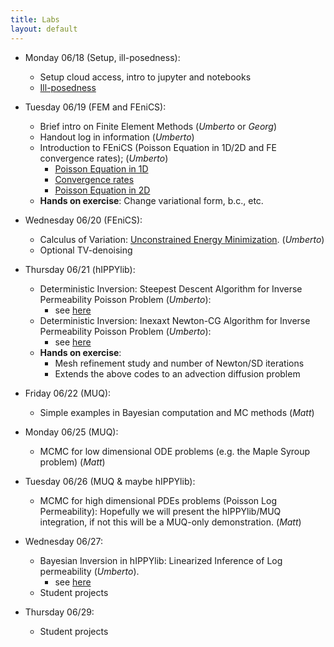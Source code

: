 ```yaml
---
title: Labs
layout: default
---
```


- Monday 06/18 (Setup, ill-posedness):
  - Setup cloud access, intro to jupyter and notebooks
  - [Ill-posedness](https://github.com/g2s3-2018/labs/blob/master/Labs/Lab1_Monday/inverseProblemPrototype.ipynb)

- Tuesday 06/19 (FEM and FEniCS):
  - Brief intro on Finite Element Methods (*Umberto* or *Georg*)
  - Handout log in information (*Umberto*)
  - Introduction to FEniCS (Poisson Equation in 1D/2D and FE convergence rates); (*Umberto*)
     - [Poisson Equation in 1D](https://github.com/g2s3-2018/labs/blob/master/Labs/Lab2_Tuesday/Poisson1D.ipynb)
     - [Convergence rates](https://github.com/g2s3-2018/labs/blob/master/Labs/Lab2_Tuesday/ConvergenceRates.ipynb)
     - [Poisson Equation in 2D](https://github.com/g2s3-2018/labs/blob/master/Labs/Lab2_Tuesday/Poisson2D.ipynb)
  - **Hands on exercise**: Change variational form, b.c., etc.
  
- Wednesday 06/20 (FEniCS): 
  - Calculus of Variation: [Unconstrained Energy Minimization](https://github.com/g2s3-2018/labs/blob/master/Labs/Lab3_Wednesday/UnconstrainedMinimization.ipynb). (*Umberto*)
  - Optional TV-denoising
  
- Thursday 06/21 (hIPPYlib):
  - Deterministic Inversion: Steepest Descent Algorithm for Inverse Permeability Poisson Problem (*Umberto*):
    - see [here](https://github.com/g2s3-2018/labs/blob/master/Labs/Lab4_Thursday/Poisson_SD.ipynb)
  - Deterministic Inversion: Inexaxt Newton-CG Algorithm for Inverse Permeability Poisson Problem (*Umberto*):
    - see [here](https://github.com/g2s3-2018/labs/blob/master/Labs/Lab4_Thursday/Poisson_INCG.ipynb)
  - **Hands on exercise**:
    - Mesh refinement study and number of Newton/SD iterations
    - Extends the above codes to an advection diffusion problem
   
- Friday 06/22 (MUQ):
  - Simple examples in Bayesian computation and MC methods (*Matt*)
  
- Monday 06/25 (MUQ):
  - MCMC for low dimensional ODE problems (e.g. the Maple Syroup problem) (*Matt*)
  
- Tuesday 06/26 (MUQ & maybe hIPPYlib):
  - MCMC for high dimensional PDEs problems (Poisson Log Permeability): Hopefully we will present the hIPPYlib/MUQ integration, if not this will be a MUQ-only demonstration. (*Matt*)
  
- Wednesday 06/27:
  - Bayesian Inversion in hIPPYlib: Linearized Inference of Log permeability (*Umberto*).
    - see [here](https://github.com/g2s3-2018/labs/blob/master/Labs/Lab8_Wednesday/SubsurfaceBayesian.ipynb)
  - Student projects
  
- Thursday 06/29:
  - Student projects
 
